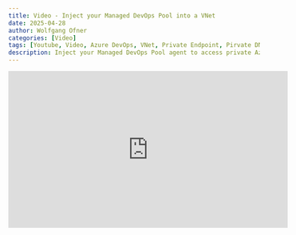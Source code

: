 ```yaml
---
title: Video - Inject your Managed DevOps Pool into a VNet
date: 2025-04-28
author: Wolfgang Ofner
categories: [Video]
tags: [Youtube, Video, Azure DevOps, VNet, Private Endpoint, Pirvate DNS-Zone]
description: Inject your Managed DevOps Pool agent to access private Azure resources, such as an Azure Key Vault with Private Endpoint
---
```


<iframe width="560" height="315" src="https://www.youtube.com/embed/BFyHbRKQonI" title="YouTube video player" frameborder="0" allow="accelerometer; autoplay; clipboard-write; encrypted-media; gyroscope; picture-in-picture; web-share" referrerpolicy="strict-origin-when-cross-origin" allowfullscreen></iframe>